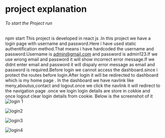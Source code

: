 # project explanation
###### To start the Project run 
 npm start
This project is developed in react js .In this project we have a login page with username and password.Here i have used static authentification method.That means i have hardcoded the username and password.Username is admin@gmail.com and password is admin123.If we use wrong email and password it will show incorrect error message.If we didnt enter email and password it will dispaly error message as email and password is required.Before login we cannot access the dashboard.since i protect the routes before login.After login it will be redirected to dashboard which is my home page . In the dashboard we have navlink like meny,aboutus,contact and logout.once we click the navlink it will redirect to the navigation page .once we login login details are store in cokkie  and once logout clear login details from cookie. Below is the screenshot of it
![login 1](https://github.com/nissyabraham/login-system-with-basic-dasboard/assets/102848271/604c7af5-cbd1-442d-befe-608f7f6ee450)

![login2](https://github.com/nissyabraham/login-system-with-basic-dasboard/assets/102848271/e92e40dd-22d0-4e4d-adc4-7b000c9da864)



![login3](https://github.com/nissyabraham/login-system-with-basic-dasboard/assets/102848271/059883bc-57fc-42a6-b6eb-510a032aa62a)




![login4](https://github.com/nissyabraham/login-system-with-basic-dasboard/assets/102848271/0835daac-10db-48c5-8d4d-736bd6e409db)

